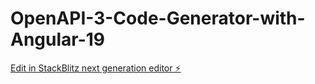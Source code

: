 # OpenAPI-3-Code-Generator-with-Angular-19

[Edit in StackBlitz next generation editor ⚡️](https://stackblitz.com/~/github.com/piyalidas10/OpenAPI-3-Code-Generator-with-Angular-19)